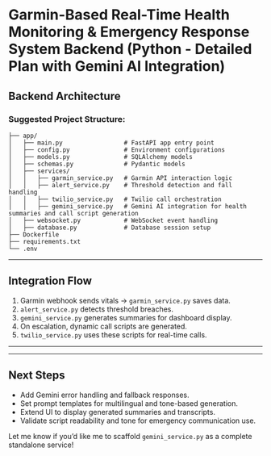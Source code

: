 # Garmin-Based Real-Time Health Monitoring & Emergency Response System Backend (Python - Detailed Plan with Gemini AI Integration)

## **Backend Architecture**

### Suggested Project Structure:
```
├── app/
│   ├── main.py                 # FastAPI app entry point
│   ├── config.py               # Environment configurations
│   ├── models.py               # SQLAlchemy models
│   ├── schemas.py              # Pydantic models
│   ├── services/
│   │   ├── garmin_service.py   # Garmin API interaction logic
│   │   ├── alert_service.py    # Threshold detection and fall handling
│   │   ├── twilio_service.py   # Twilio call orchestration
│   │   ├── gemini_service.py   # Gemini AI integration for health summaries and call script generation
│   ├── websocket.py            # WebSocket event handling
│   ├── database.py             # Database session setup
├── Dockerfile
├── requirements.txt
└── .env
```

---

## **Integration Flow**
1. Garmin webhook sends vitals → `garmin_service.py` saves data.
2. `alert_service.py` detects threshold breaches.
3. `gemini_service.py` generates summaries for dashboard display.
4. On escalation, dynamic call scripts are generated.
5. `twilio_service.py` uses these scripts for real-time calls.

---

---

## **Next Steps**
- Add Gemini error handling and fallback responses.
- Set prompt templates for multilingual and tone-based generation.
- Extend UI to display generated summaries and transcripts.
- Validate script readability and tone for emergency communication use.

Let me know if you’d like me to scaffold `gemini_service.py` as a complete standalone service!
